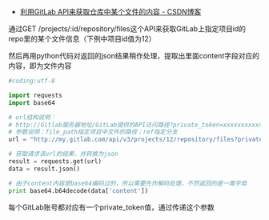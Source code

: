 
* [利用GitLab API来获取仓库中某个文件的内容 - CSDN博客 ](http://blog.csdn.net/felix_yujing/article/details/52712925)

通过GET /projects/:id/repository/files这个API来获取GitLab上指定项目id的repo里的某个文件信息（下例中项目id值为12）

然后再用python代码对返回的json结果稍作处理，提取出里面content字段对应的内容，即为文件内容

```py
#coding:utf-8

import requests
import base64

# url结构说明：
# http://Gitlab服务器地址/GitLab提供的API访问路径?private_token=xxxxxxxxxxxxx&参数名1=参数值1&参数名2=参数值2[&...参数名n=参数值n]
# 参数说明：file_path指定项目中文件的路径；ref指定分支
url = "http://my.gitlab.com/api/v3/projects/12/repository/files?private_token=4S3JrHunQH7RTTCg9e8J&file_path=mydir/myfile&ref=master"

# 获取请求该url的结果，并转换为json
result = requests.get(url)
data = result.json()

# 由于content内容是base64编码过的，所以需要先作解码处理，不然返回的是一堆字母
print base64.b64decode(data['content'])
```

每个GitLab账号都对应有一个private_token值，通过传递这个参数